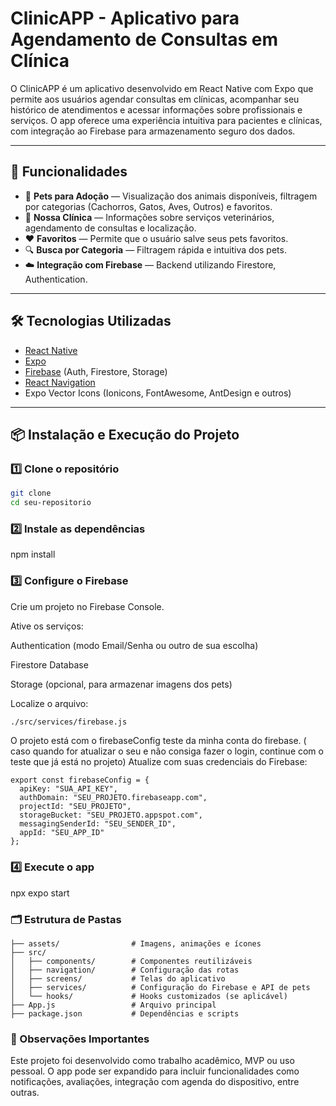 # ClinicAPP - Aplicativo para Agendamento de Consultas em Clínica

O ClinicAPP é um aplicativo desenvolvido em React Native com Expo que permite aos usuários agendar consultas em clínicas, acompanhar seu histórico de atendimentos e acessar informações sobre profissionais e serviços. O app oferece uma experiência intuitiva para pacientes e clínicas, com integração ao Firebase para armazenamento seguro dos dados.



---

## 🚀 Funcionalidades

- 🐶 **Pets para Adoção** — Visualização dos animais disponíveis, filtragem por categorias (Cachorros, Gatos, Aves, Outros) e favoritos.
- 🏥 **Nossa Clínica** — Informações sobre serviços veterinários, agendamento de consultas e localização.
- ❤️ **Favoritos** — Permite que o usuário salve seus pets favoritos.
- 🔍 **Busca por Categoria** — Filtragem rápida e intuitiva dos pets.
- ☁️ **Integração com Firebase** — Backend utilizando Firestore, Authentication.


---

## 🛠️ Tecnologias Utilizadas

- [React Native](https://reactnative.dev/)
- [Expo](https://expo.dev/)
- [Firebase](https://firebase.google.com/) (Auth, Firestore, Storage)
- [React Navigation](https://reactnavigation.org/)
- Expo Vector Icons (Ionicons, FontAwesome, AntDesign e outros)

---

## 📦 Instalação e Execução do Projeto

### 1️⃣ Clone o repositório

```bash
git clone 
cd seu-repositorio
```

### 2️⃣ Instale as dependências

npm install

### 3️⃣ Configure o Firebase

Crie um projeto no Firebase Console.

Ative os serviços:

Authentication (modo Email/Senha ou outro de sua escolha)

Firestore Database

Storage (opcional, para armazenar imagens dos pets)

Localize o arquivo:
```bash
./src/services/firebase.js
```
O projeto está com o firebaseConfig teste da minha conta do firebase. ( caso quando for atualizar o seu e não consiga fazer o login, continue com o teste que já está no projeto)
Atualize com suas credenciais do Firebase:
```
export const firebaseConfig = {
  apiKey: "SUA_API_KEY",
  authDomain: "SEU_PROJETO.firebaseapp.com",
  projectId: "SEU_PROJETO",
  storageBucket: "SEU_PROJETO.appspot.com",
  messagingSenderId: "SEU_SENDER_ID",
  appId: "SEU_APP_ID"
};
```
### 4️⃣ Execute o app

npx expo start

### 🗂️ Estrutura de Pastas

```
├── assets/                # Imagens, animações e ícones
├── src/
│   ├── components/        # Componentes reutilizáveis
│   ├── navigation/        # Configuração das rotas
│   ├── screens/           # Telas do aplicativo
│   ├── services/          # Configuração do Firebase e API de pets
│   └── hooks/             # Hooks customizados (se aplicável)
├── App.js                 # Arquivo principal
├── package.json           # Dependências e scripts
```

### 🧠 Observações Importantes

Este projeto foi desenvolvido como trabalho acadêmico, MVP ou uso pessoal.
O app pode ser expandido para incluir funcionalidades como notificações, avaliações, integração com agenda do dispositivo, entre outras.










